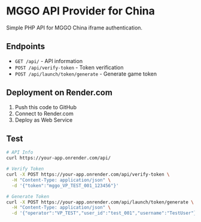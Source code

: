 # MGGO API Provider for China

Simple PHP API for MGGO China iframe authentication.

## Endpoints

- `GET /api/` - API information
- `POST /api/verify-token` - Token verification
- `POST /api/launch/token/generate` - Generate game token

## Deployment on Render.com

1. Push this code to GitHub
2. Connect to Render.com
3. Deploy as Web Service

## Test

```bash
# API Info
curl https://your-app.onrender.com/api/

# Verify Token
curl -X POST https://your-app.onrender.com/api/verify-token \
  -H "Content-Type: application/json" \
  -d '{"token":"mggo_VP_TEST_001_123456"}'

# Generate Token
curl -X POST https://your-app.onrender.com/api/launch/token/generate \
  -H "Content-Type: application/json" \
  -d '{"operator":"VP_TEST","user_id":"test_001","username":"TestUser"}'
```